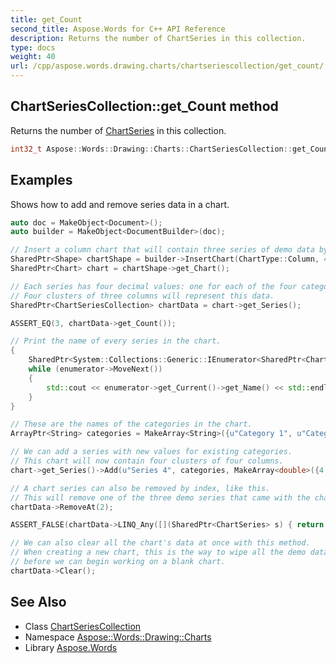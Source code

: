 ```yaml
---
title: get_Count
second_title: Aspose.Words for C++ API Reference
description: Returns the number of ChartSeries in this collection.
type: docs
weight: 40
url: /cpp/aspose.words.drawing.charts/chartseriescollection/get_count/
---
```

## ChartSeriesCollection::get_Count method


Returns the number of [ChartSeries](../../chartseries/) in this collection.

```cpp
int32_t Aspose::Words::Drawing::Charts::ChartSeriesCollection::get_Count()
```


## Examples



Shows how to add and remove series data in a chart. 
```cpp
auto doc = MakeObject<Document>();
auto builder = MakeObject<DocumentBuilder>(doc);

// Insert a column chart that will contain three series of demo data by default.
SharedPtr<Shape> chartShape = builder->InsertChart(ChartType::Column, 400, 300);
SharedPtr<Chart> chart = chartShape->get_Chart();

// Each series has four decimal values: one for each of the four categories.
// Four clusters of three columns will represent this data.
SharedPtr<ChartSeriesCollection> chartData = chart->get_Series();

ASSERT_EQ(3, chartData->get_Count());

// Print the name of every series in the chart.
{
    SharedPtr<System::Collections::Generic::IEnumerator<SharedPtr<ChartSeries>>> enumerator = chart->get_Series()->GetEnumerator();
    while (enumerator->MoveNext())
    {
        std::cout << enumerator->get_Current()->get_Name() << std::endl;
    }
}

// These are the names of the categories in the chart.
ArrayPtr<String> categories = MakeArray<String>({u"Category 1", u"Category 2", u"Category 3", u"Category 4"});

// We can add a series with new values for existing categories.
// This chart will now contain four clusters of four columns.
chart->get_Series()->Add(u"Series 4", categories, MakeArray<double>({4.4, 7.0, 3.5, 2.1}));

// A chart series can also be removed by index, like this.
// This will remove one of the three demo series that came with the chart.
chartData->RemoveAt(2);

ASSERT_FALSE(chartData->LINQ_Any([](SharedPtr<ChartSeries> s) { return s->get_Name() == u"Series 3"; }));

// We can also clear all the chart's data at once with this method.
// When creating a new chart, this is the way to wipe all the demo data
// before we can begin working on a blank chart.
chartData->Clear();
```

## See Also

* Class [ChartSeriesCollection](../)
* Namespace [Aspose::Words::Drawing::Charts](../../)
* Library [Aspose.Words](../../../)
